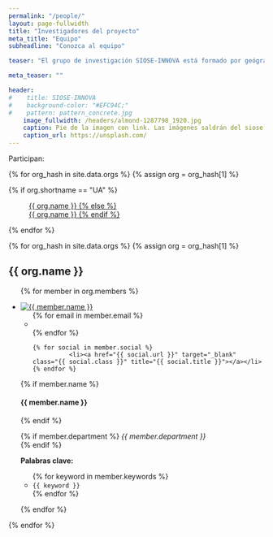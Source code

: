 ```yaml
---
permalink: "/people/"
layout: page-fullwidth
title: "Investigadores del proyecto"
meta_title: "Equipo"
subheadline: "Conozca al equipo"

teaser: "El grupo de investigación SIOSE-INNOVA está formado por geógrafos, informáticos, geodestas, biólogos y físicos que aportan un enfoque multidisciplinar sobre el trabajo con bases de datos de ocupación del suelo. El profesor Alfredo Ramón-Morte, de la Universidad de Alicante, es el Investigador Principal del proyecto, pero también participan de un modo activo investigadores del Instituto Geográfico Nacional, la Universidad Miguel Hernández y la Universidad Jaume I."

meta_teaser: ""

header:
#    title: SIOSE-INNOVA
#    background-color: "#EFC94C;"
#    pattern: pattern_concrete.jpg
    image_fullwidth: /headers/almond-1287798_1920.jpg
    caption: Pie de la imagen con link. Las imágenes saldrán del siose, vuelos, históricos, etc
    caption_url: https://unsplash.com/
---
```


<div data-magellan-expedition>  
<dl class="sub-nav" title="Ver participantes">
<dt>Participan:</dt>

{% for org_hash in site.data.orgs %}
{% assign org = org_hash[1] %}


{% if org.shortname == "UA" %}
    <dd data-magellan-arrival="{{ org.shortname }}" class=""><a href="#{{ org.shortname }}">{{ org.name }}
{% else %}
    <dd data-magellan-arrival="{{ org.shortname }}" class=""><a href="#{{ org.shortname }}">{{ org.name }}
{% endif %}


</a></dd>

{% endfor %}

</dl>

</div>

{% for org_hash in site.data.orgs %}
{% assign org = org_hash[1] %}

<div id="{{ org.shortname }}">

<h2 data-magellan-destination="{{ org.shortname }}"><a name="{{ org.shortname }}"></a>{{ org.name }}</h2>


<ul class="small-block-grid-2 medium-block-grid-3 large-block-grid-4">


{% for member in org.members %}

<li>

<!-- click on image will navigate to the personal website -->
<a class="th" href="{{ member.social.first.url }}">
<img src="{{ member.pic  | prepend: "/images/people/" | prepend: base_path }}" alt="{{ member.name }}">
</a>


<ul class="inline-list">
	{% for email in member.email %}
              <li><a href="mailto:{{ email.url }}?subject=Proyecto SIOSE-INNOVA" class="{{ email.class }}" title="{{ email.title }}"></a></li>
	{% endfor %}


	{% for social in member.social %}
              <li><a href="{{ social.url }}" target="_blank" class="{{ social.class }}" title="{{ social.title }}"></a></li>
	{% endfor %}
</ul><!-- /.inline-list -->



{% if member.name %}
	<h4>{{ member.name }}</h4>
{% endif %}

{% if member.department %}
	<i>{{ member.department }}</i><br/>
{% endif %}


<strong>Palabras clave:</strong>
<ul>
{% for keyword in member.keywords %}
	<li><code class="highlighter-rouge">{{ keyword }}</code></li>
{% endfor %}
</ul>

</li>





{% endfor %}

</ul>

</div>

{% endfor %}

